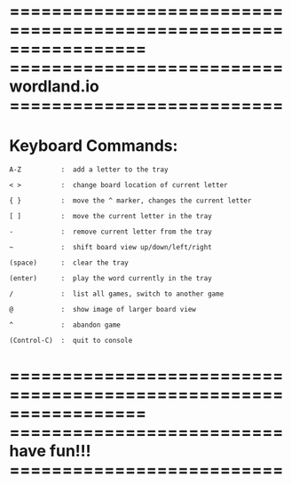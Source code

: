 

=================================================================
========================== wordland.io ==========================
=================================================================

# Keyboard Commands:

    A-Z          :  add a letter to the tray
    
    < >          :  change board location of current letter
    
    { }          :  move the ^ marker, changes the current letter
    
    [ ]          :  move the current letter in the tray
    
    -            :  remove current letter from the tray
    
    ~            :  shift board view up/down/left/right
    
    (space)      :  clear the tray
    
    (enter)      :  play the word currently in the tray
    
    /            :  list all games, switch to another game
    
    @            :  show image of larger board view
    
    ^            :  abandon game
    
    (Control-C)  :  quit to console

=================================================================
========================== have fun!!! ==========================
=================================================================

